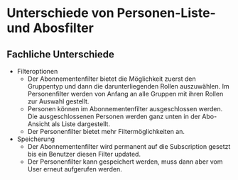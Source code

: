 # Unterschiede von Personen-Liste- und Abosfilter

## Fachliche Unterschiede
- Filteroptionen
  - Der Abonnementenfilter bietet die Möglichkeit zuerst den Gruppentyp und dann die darunterliegenden
  Rollen auszuwählen. Im Personenfilter werden von Anfang an alle Gruppen mit ihren Rollen zur Auswahl gestellt.
  - Personen können im Abonnementenfilter ausgeschlossen werden. Die ausgeschlossenen Personen werden ganz unten in der
  Abo-Ansicht als Liste dargestellt.
  - Der Personenfilter bietet mehr Filtermöglichkeiten an.
- Speicherung
  - Der Abonnementenfilter wird permanent auf die Subscription gesetzt bis ein Benutzer diesen Filter updated.
  - Der Personenfilter kann gespeichert werden, muss dann aber vom User erneut aufgerufen werden.
